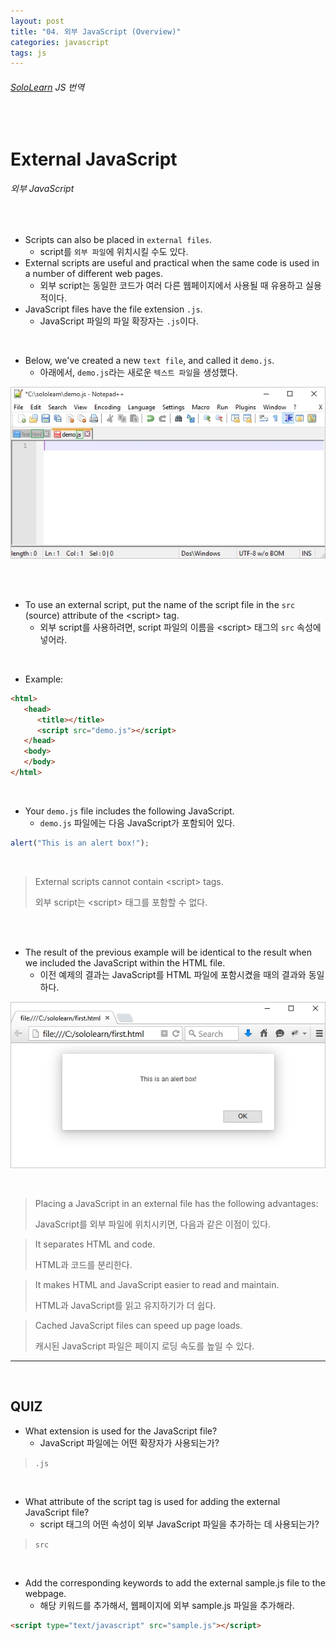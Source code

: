```yaml
---
layout: post
title: "04. 외부 JavaScript (Overview)"
categories: javascript
tags: js
---
```


###### [SoloLearn](https://www.sololearn.com) JS 번역

<br>

# External JavaScript

###### 외부 JavaScript

<br>

- Scripts can also be placed in `external files`.
  - script를 `외부 파일`에 위치시킬 수도 있다.
- External scripts are useful and practical when the same code is used in a number of different web pages.
  - 외부 script는 동일한 코드가 여러 다른 웹페이지에서 사용될 때 유용하고 실용적이다.
- JavaScript files have the file extension `.js`.
  - JavaScript 파일의 파일 확장자는 `.js`이다.

<br>

- Below, we've created a new `text file`, and called it `demo.js`.
  - 아래에서, `demo.js`라는 새로운 `텍스트 파일`을 생성했다.

![sololearn img](/assets/img/sololearn-js-overview-04-01.png)

<br>

<br>

- To use an external script, put the name of the script file in the `src` (source) attribute of the \<script> tag.
  - 외부 script를 사용하려면, script 파일의 이름을 \<script> 태그의 `src` 속성에 넣어라.

<br>

- Example:

```html
<html>
   <head>
      <title></title>
      <script src="demo.js"></script>
   </head>
   <body>
   </body>
</html>
```

<br>

- Your `demo.js` file includes the following JavaScript.
  - `demo.js` 파일에는 다음 JavaScript가 포함되어 있다.

```js
alert("This is an alert box!");
```

<br>

> External scripts cannot contain \<script> tags.
>
> 외부 script는 \<script> 태그를 포함할 수 없다.

<br>

<br>

- The result of the previous example will be identical to the result when we included the JavaScript within the HTML file.
  - 이전 예제의 결과는 JavaScript를 HTML 파일에 포함시켰을 때의 결과와 동일하다.

![sololearn img](/assets/img/sololearn-js-overview-04-02.png)

<br>

> Placing a JavaScript in an external file has the following advantages:
>
> JavaScript를 외부 파일에 위치시키면, 다음과 같은 이점이 있다.

> It separates HTML and code.
>
> HTML과 코드를 분리한다.

> It makes HTML and JavaScript easier to read and maintain.
>
> HTML과 JavaScript를 읽고 유지하기가 더 쉽다.

> Cached JavaScript files can speed up page loads.
>
> 캐시된 JavaScript 파일은 페이지 로딩 속도를 높일 수 있다.

------

<br>

## QUIZ

- What extension is used for the JavaScript file?
  - JavaScript 파일에는 어떤 확장자가 사용되는가?

> `.js`

<br>

- What attribute of the script tag is used for adding the external JavaScript file?
  - script 태그의 어떤 속성이 외부 JavaScript 파일을 추가하는 데 사용되는가?

> `src`

<br>

- Add the corresponding keywords to add the external sample.js file to the webpage.
  - 해당 키워드를 추가해서, 웹페이지에 외부 sample.js 파일을 추가해라.

```html
<script type="text/javascript" src="sample.js"></script>
```

<br>
